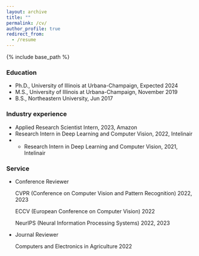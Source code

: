 ```yaml
---
layout: archive
title: ""
permalink: /cv/
author_profile: true
redirect_from:
  - /resume
---
```


{% include base_path %}

<!-- Here is my [CV](http://jingwu6.github.io/files/CV__Jing_W.pdf) -->

### Education
 
* Ph.D., University of Illinois at Urbana-Champaign, Expected 2024
* M.S., University of Illinois at Urbana-Champaign, November 2019
* B.S., Northeastern University,  Jun 2017



### Industry experience

* Applied Research Scientist Intern, 2023, Amazon
* Research Intern in Deep Learning and Computer Vision, 2022, Intelinair
* * Research Intern in Deep Learning and Computer Vision, 2021, Intelinair

### Service

* Conference Reviewer

  CVPR (Conference on Computer Vision and Pattern Recognition) 2022, 2023

  ECCV (European Conference on Computer Vision) 2022

  NeurIPS (Neural Information Processing Systems) 2022, 2023

* Journal Reviewer

  Computers and Electronics in Agriculture 2022
